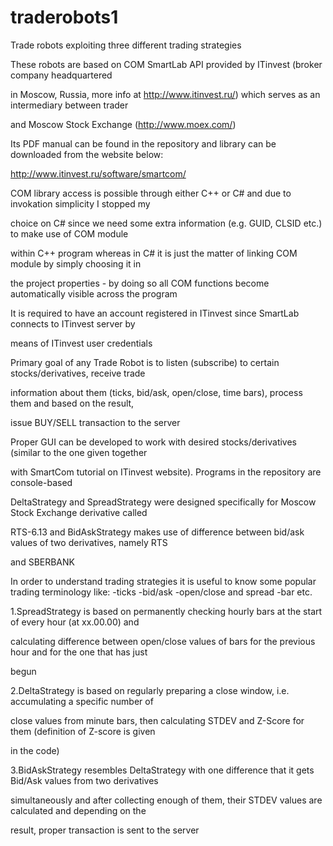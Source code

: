traderobots1
==============

Trade robots exploiting three different trading strategies 

These robots are based on COM SmartLab API provided by ITinvest (broker company headquartered 

in Moscow, Russia, more info at http://www.itinvest.ru/) which serves as an intermediary between trader

and Moscow Stock Exchange (http://www.moex.com/)

Its PDF manual can be found in the repository and library can be downloaded from the website below:

http://www.itinvest.ru/software/smartcom/

COM library access is possible through either C++ or C# and due to invokation simplicity I stopped my

choice on C# since we need some extra information (e.g. GUID, CLSID etc.) to make use of COM module

within C++ program whereas in C# it is just the matter of linking COM module by simply choosing it in 

the project properties - by doing so all COM functions become automatically visible across the program

It is required to have an account registered in ITinvest since SmartLab connects to ITinvest server by 

means of ITinvest user credentials

Primary goal of any Trade Robot is to listen (subscribe) to certain stocks/derivatives, receive trade 

information about them (ticks, bid/ask, open/close, time bars), process them and based on the result, 

issue BUY/SELL transaction to the server

Proper GUI can be developed to work with desired stocks/derivatives (similar to the one given together

with SmartCom tutorial on ITinvest website). Programs in the repository are console-based

DeltaStrategy and SpreadStrategy were designed specifically for Moscow Stock Exchange derivative called 

RTS-6.13 and BidAskStrategy makes use of difference between bid/ask values of two derivatives, namely RTS 

and SBERBANK

In order to understand trading strategies it is useful to know some popular trading terminology like:
-ticks
-bid/ask
-open/close and spread
-bar
etc.

1.SpreadStrategy is based on permanently checking hourly bars at the start of every hour (at xx.00.00) and 

calculating difference between open/close values of bars for the previous hour and for the one that has just

begun

2.DeltaStrategy is based on regularly preparing a close window, i.e. accumulating a specific number of 

close values from minute bars, then calculating STDEV and Z-Score for them (definition of Z-score is given 

in the code)

3.BidAskStrategy resembles DeltaStrategy with one difference that it gets Bid/Ask values from two derivatives

simultaneously and after collecting enough of them, their STDEV values are calculated and depending on the 

result, proper transaction is sent to the server































